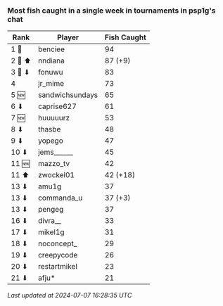 ### Most fish caught in a single week in tournaments in psp1g's chat
| Rank | Player | Fish Caught |
|------|--------|-----------|
| 1 🥇  | benciee | 94 |
| 2 🥈 ⬆ | nndiana | 87 (+9) |
| 3 🥉 ⬇ | fonuwu | 83 |
| 4  | jr_mime | 73 |
| 5 🆕 | sandwichsundays | 65 |
| 6 ⬇ | caprise627 | 61 |
| 7 🆕 | huuuuurz | 53 |
| 8 ⬇ | thasbe | 48 |
| 9 ⬇ | yopego | 47 |
| 10 ⬇ | jems______ | 45 |
| 11 🆕 | mazzo_tv | 42 |
| 11 ⬆ | zwockel01 | 42 (+18) |
| 13 ⬇ | amu1g | 37 |
| 13 ⬇ | commanda_u | 37 (+3) |
| 13 ⬇ | pengeg | 37 |
| 16 ⬇ | divra__ | 33 |
| 17 ⬇ | mikel1g | 31 |
| 18 ⬇ | noconcept_ | 29 |
| 19 ⬇ | creepycode | 26 |
| 20 ⬇ | restartmikel | 23 |
| 21 ⬇ | afju* | 21 |

_Last updated at 2024-07-07 16:28:35 UTC_